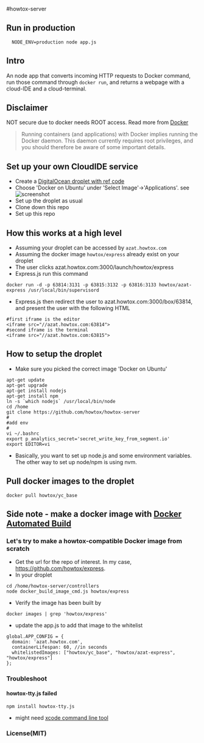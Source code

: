 #howtox-server

## Run in production
```
  NODE_ENV=production node app.js
```

## Intro
An node app that converts incoming HTTP requests to Docker command, run those command through ```docker run```, and returns a webpage with a cloud-IDE and a cloud-terminal.

## Disclaimer
NOT secure due to docker needs ROOT access. Read more from [Docker](https://docs.docker.com/articles/security/)
> Running containers (and applications) with Docker implies running the Docker daemon. This daemon currently requires root privileges, and you should therefore be aware of some important details.

## Set up your own CloudIDE service
- Create a [DigitalOcean droplet with ref code](https://www.digitalocean.com/?refcode=24bf100573ba)
- Choose 'Docker on Ubuntu' under 'Select Image'->'Applications'. see ![screenshot](http://imgur.com/rw7TlGZ.png)
- Set up the droplet as usual
- Clone down this repo
- Set up this repo

## How this works at a high level
- Assuming your droplet can be accessed by ```azat.howtox.com```
- Assuming the docker image ```howtox/express``` already exist on your droplet
- The user clicks azat.howtox.com:3000/launch/howtox/express
- Express.js run this command
```
docker run -d -p 63814:3131 -p 63815:3132 -p 63816:3133 howtox/azat-express /usr/local/bin/supervisord
```
- Express.js then redirect the user to azat.howtox.com:3000/box/63814, and present the user with the following HTML
```
#first iframe is the editor
<iframe src="//azat.howtox.com:63814">
#second iframe is the terminal
<iframe src="//azat.howtox.com:63815">
```

## How to setup the droplet
- Make sure you picked the correct image 'Docker on Ubuntu'
```
apt-get update
apt-get upgrade
apt-get install nodejs
apt-get install npm
ln -s `which nodejs` /usr/local/bin/node
cd /home
git clone https://github.com/howtox/howtox-server
#
#add env
#
vi ~/.bashrc
export p_analytics_secret='secret_write_key_from_segment.io'
export EDITOR=vi
```
- Basically, you want to set up node.js and some environment variables. The other way to set up node/npm is using nvm.

## Pull docker images to the droplet
```
docker pull howtox/yc_base
```

## Side note - make a docker image with [Docker Automated Build](http://docs.docker.com/docker-hub/builds/)
### Let's try to make a howtox-compatible Docker image from scratch
- Get the url for the repo of interest. In my case, https://github.com/howtox/express.
- In your droplet
```
cd /home/howtox-server/controllers
node docker_build_image_cmd.js howtox/express
```
- Verify the image has been built by
```
docker images | grep 'howtox/express'
```
- update the app.js to add that image to the whitelist
```
global.APP_CONFIG = {
  domain: 'azat.howtox.com',
  containerLifespan: 60, //in seconds
  whitelistedImages: ["howtox/yc_base", "howtox/azat-express", "howtox/express"]
};
```

### Troubleshoot
#### howtox-tty.js failed
```
npm install howtox-tty.js
```
- might need [xcode command line tool](https://github.com/atom/terminal/issues/28#issuecomment-39405908)


### License(MIT)

